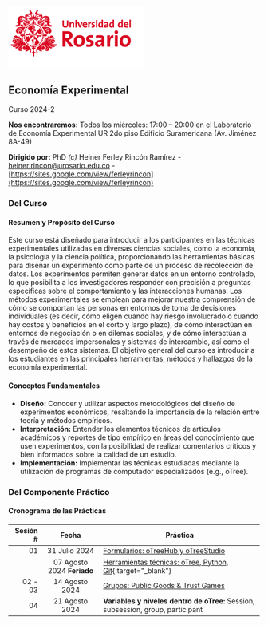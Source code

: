 <img src="imgs/logo_u_rosario.png" title="Logo Universidad del Rosario" alt="Logo Universidad del Rosario" style="width: 17rem;">

## Economía Experimental

Curso 2024-2

**Nos encontraremos:** Todos los miércoles: 17:00 – 20:00 en el Laboratorio de Economía Experimental UR 2do piso Edificio Suramericana (Av. Jiménez 8A-49)

**Dirigido por:** PhD _(c)_ Heiner Ferley Rincón Ramírez - [heiner.rincon@urosario.edu.co](mailto:heiner.rincon@urosario.edu.co) - [https://sites.google.com/view/ferleyrincon](https://sites.google.com/view/ferleyrincon)

### Del Curso

#### Resumen y Propósito del Curso

Este curso está diseñado para introducir a los participantes en las técnicas experimentales utilizadas en diversas ciencias sociales, como la economía, la psicología y la ciencia política, proporcionando las herramientas básicas para diseñar un experimento como parte de un proceso de recolección de datos. Los experimentos permiten generar datos en un entorno controlado, lo que posibilita a los investigadores responder con precisión a preguntas específicas sobre el comportamiento y las interacciones humanas. Los métodos experimentales se emplean para mejorar nuestra comprensión de cómo se comportan las personas en entornos de toma de decisiones individuales (es decir, cómo eligen cuando hay riesgo involucrado o cuando hay costos y beneficios en el corto y largo plazo), de cómo interactúan en entornos de negociación o en dilemas sociales, y de cómo interactúan a través de mercados impersonales y sistemas de intercambio, así como el desempeño de estos sistemas. El objetivo general del curso es introducir a los estudiantes en las principales herramientas, métodos y hallazgos de la economía experimental. 

#### Conceptos Fundamentales

- **Diseño:** Conocer y utilizar aspectos metodológicos del diseño de experimentos económicos, resaltando la importancia de la relación entre teoría y métodos empíricos.
- **Interpretación:** Entender los elementos técnicos de artículos académicos y reportes de tipo empírico en áreas del conocimiento que usen experimentos, con la posibilidad de realizar comentarios críticos y bien informados sobre la calidad de un estudio.
- **Implementación:** Implementar las técnicas estudiadas mediante la utilización de programas de computador especializados (e.g., oTree).

### Del Componente Práctico

#### Cronograma de las Prácticas

| Sesión # | Fecha | Práctica |
|---------:|:-----:|----------|
| 01 | 31 Julio 2024 | [Formularios: oTreeHub y oTreeStudio](clases/01_oTreeHub) |
|  | 07 Agosto 2024 **Feriado** | [Herramientas técnicas: oTree, Python, Git](clases/02_oTree_Python/){:target="_blank"} |
| 02 - 03 | 14 Agosto 2024 | [Grupos: Public Goods & Trust Games](clases/03_groups_publicGoods_trust_games) |
| 04 | 21 Agosto 2024 | **Variables y niveles dentro de oTree:** Session, subsession, group, participant |

